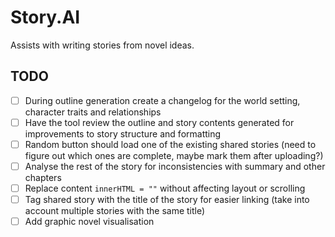 # Story.AI

Assists with writing stories from novel ideas.

## TODO

- [ ] During outline generation create a changelog for the world setting, character traits and relationships
- [ ] Have the tool review the outline and story contents generated for improvements to story structure and formatting
- [ ] Random button should load one of the existing shared stories (need to figure out which ones are complete, maybe mark them after uploading?)
- [ ] Analyse the rest of the story for inconsistencies with summary and other chapters
- [ ] Replace content `innerHTML = ""` without affecting layout or scrolling
- [ ] Tag shared story with the title of the story for easier linking (take into account multiple stories with the same title)
- [ ] Add graphic novel visualisation
